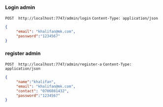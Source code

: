 ### Login admin 
`POST  http://localhost:7747/admin/login`
`Content-Type: application/json`
```json
{
     "email": "khalifan@mk.com",
     "password":"1234567"
}
```
### register admin 
`POST  http://localhost:7747/admin/register-a`
`Content-Type: application/json`
```json
{
     "name":"khalifan",
     "email": "khalifan@mk.com",
     "contact": "0706081432",
     "password":"1234567"
}
```
